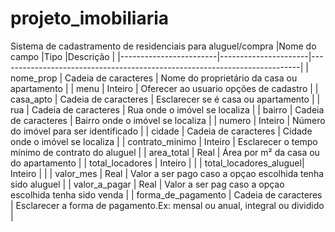 # projeto_imobiliaria
Sistema de cadastramento de residenciais para aluguel/compra
|Nome do campo           |Tipo                  |Descrição                                                                  |
|------------------------|----------------------|---------------------------------------------------------------------------|
| nome_prop              | Cadeia de caracteres | Nome do proprietário da casa ou apartamento                               |
| menu                   | Inteiro              | Oferecer ao usuario opções de cadastro                                    |
| casa_apto              | Cadeia de caracteres | Esclarecer se é casa ou apartamento                                       |
| rua                    | Cadeia de caracteres | Rua onde o imóvel se localiza                                             |
| bairro                 | Cadeia de caracteres | Bairro onde o imóvel se localiza                                          |
| numero                 | Inteiro              | Número do imóvel para ser identificado                                    |
| cidade                 | Cadeia de caracteres | Cidade onde o imóvel se localiza                                          |
| contrato_minimo        | Inteiro              | Esclarecer o tempo mínimo de contrato do aluguel                          |
| area_total             | Real                 | Área por m² da casa ou do apartamento                                     |
| total_locadores        | Inteiro              |                                                                           |
| total_locadores_aluguel| Inteiro              |                                                                           |
| valor_mes              | Real                 | Valor a ser pago caso a opçao escolhida tenha sido aluguel                |
| valor_a_pagar          | Real                 | Valor a ser pag caso a opçao escolhida tenha sido venda                   |
| forma_de_pagamento     | Cadeia de caracteres | Esclarecer a forma de pagamento.Ex: mensal ou anual, integral ou dividido |
